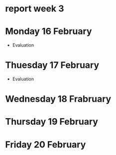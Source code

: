 # report week 3 

# Monday 16 February 

- Evaluation 

# Thuesday 17 February 

- Evaluation 

# Wednesday 18 Frabruary



# Thursday 19 February 



# Friday 20 February

